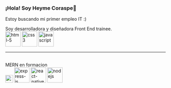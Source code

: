 ### ¡Hola! Soy Heyme Coraspe👋

Estoy buscando mi primer empleo IT :)

Soy desarrolladora y diseñadora Front End trainee. 
<br>
<img width="48" height="48" src="https://img.icons8.com/pulsar-color/48/000000/html-5.png" alt="html-5"/>
<img width="48" height="48" src="https://img.icons8.com/pulsar-color/48/css3.png" alt="css3"/>
<img width="48" height="48" src="https://img.icons8.com/pulsar-color/48/000000/javascript.png" alt="javascript"/>
<hr>
<br>
MERN en formacion
<br>
<img width="24" height="24" src="https://img.icons8.com/external-tal-revivo-filled-tal-revivo/24/external-mongodb-a-cross-platform-document-oriented-database-program-logo-filled-tal-revivo.png" alt="external-mongodb-a-cross-platform-document-oriented-database-program-logo-filled-tal-revivo"/>
<img width="48" height="48" src="https://img.icons8.com/color/48/express-js.png" alt="express-js"/>
<img width="48" height="48" src="https://img.icons8.com/color/48/react-native.png" alt="react-native"/>
<img width="48" height="48" src="https://img.icons8.com/color/48/nodejs.png" alt="nodejs"/>
 

